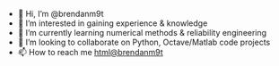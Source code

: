 - 👋 Hi, I’m @brendanm9t
- 👀 I’m interested in gaining experience & knowledge
- 🌱 I’m currently learning numerical methods & reliability engineering
- 💞️ I’m looking to collaborate on Python, Octave/Matlab code projects
- 📫 How to reach me <html@brendanm9t>

<!---
brendanm9t/brendanm9t is a ✨ special ✨ repository because its `README.md` (this file) appears on your GitHub profile.
You can click the Preview link to take a look at your changes.
--->
